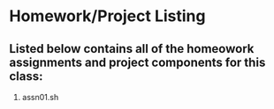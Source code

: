 # Homework/Project Listing

## Listed below contains all of the homeowork assignments and project components for this class:

1. assn01.sh

